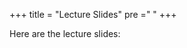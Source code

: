 +++
title = "Lecture Slides"
pre ="<i class='fa fa-github'></i> "
+++

Here are the lecture slides: 
